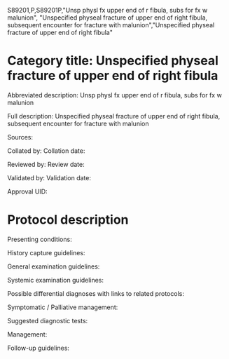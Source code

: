 S89201,P,S89201P,"Unsp physl fx upper end of r fibula, subs for fx w malunion", "Unspecified physeal fracture of upper end of right fibula, subsequent encounter for fracture with malunion","Unspecified physeal fracture of upper end of right fibula"
# Category title: Unspecified physeal fracture of upper end of right fibula

Abbreviated description: Unsp physl fx upper end of r fibula, subs for fx w malunion

Full description: Unspecified physeal fracture of upper end of right fibula, subsequent encounter for fracture with malunion

Sources:

Collated by:
Collation date:

Reviewed by:
Review date:

Validated by:
Validation date:

Approval UID:

# Protocol description

Presenting conditions:

History capture guidelines:

General examination guidelines:

Systemic examination guidelines:

Possible differential diagnoses with links to related protocols:

Symptomatic / Palliative management:

Suggested diagnostic tests:

Management:

Follow-up guidelines:
